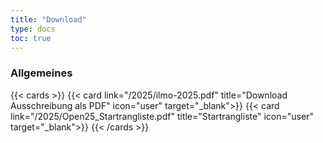 ```yaml
---
title: "Download"
type: docs
toc: true
---
```


### Allgemeines

{{< cards >}}
{{< card link="/2025/ilmo-2025.pdf" title="Download Ausschreibung als PDF" icon="user" target="_blank">}}
{{< card link="/2025/Open25_Startrangliste.pdf" title="Startrangliste" icon="user" target="_blank">}}
{{< /cards >}}